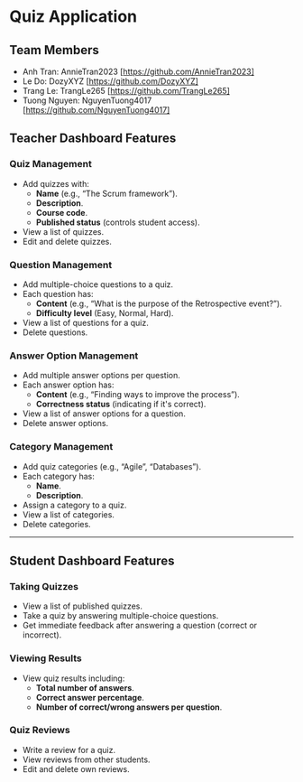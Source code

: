 # Quiz Application

## Team Members
- Anh Tran: AnnieTran2023 [https://github.com/AnnieTran2023]
- Le Do: DozyXYZ [https://github.com/DozyXYZ]
- Trang Le: TrangLe265 [https://github.com/TrangLe265]
- Tuong Nguyen: NguyenTuong4017 [https://github.com/NguyenTuong4017]


## Teacher Dashboard Features

### Quiz Management
- Add quizzes with:
  - **Name** (e.g., “The Scrum framework”).
  - **Description**.
  - **Course code**.
  - **Published status** (controls student access).
- View a list of quizzes.
- Edit and delete quizzes.

### Question Management
- Add multiple-choice questions to a quiz.
- Each question has:
  - **Content** (e.g., “What is the purpose of the Retrospective event?”).
  - **Difficulty level** (Easy, Normal, Hard).
- View a list of questions for a quiz.
- Delete questions.

### Answer Option Management
- Add multiple answer options per question.
- Each answer option has:
  - **Content** (e.g., “Finding ways to improve the process”).
  - **Correctness status** (indicating if it's correct).
- View a list of answer options for a question.
- Delete answer options.

### Category Management
- Add quiz categories (e.g., “Agile”, “Databases”).
- Each category has:
  - **Name**.
  - **Description**.
- Assign a category to a quiz.
- View a list of categories.
- Delete categories.

---

## Student Dashboard Features

### Taking Quizzes
- View a list of published quizzes.
- Take a quiz by answering multiple-choice questions.
- Get immediate feedback after answering a question (correct or incorrect).

### Viewing Results
- View quiz results including:
  - **Total number of answers**.
  - **Correct answer percentage**.
  - **Number of correct/wrong answers per question**.

### Quiz Reviews
- Write a review for a quiz.
- View reviews from other students.
- Edit and delete own reviews.

